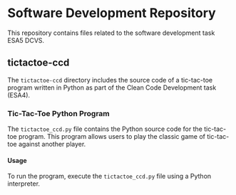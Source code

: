# Software Development Repository

This repository contains files related to the software development task ESA5 DCVS.

## tictactoe-ccd

The `tictactoe-ccd` directory includes the source code of a tic-tac-toe program written in Python as part of the Clean Code Development task (ESA4).

### Tic-Tac-Toe Python Program

The `tictactoe_ccd.py` file contains the Python source code for the tic-tac-toe program. This program allows users to play the classic game of tic-tac-toe against another player.

#### Usage

To run the program, execute the `tictactoe_ccd.py` file using a Python interpreter.


